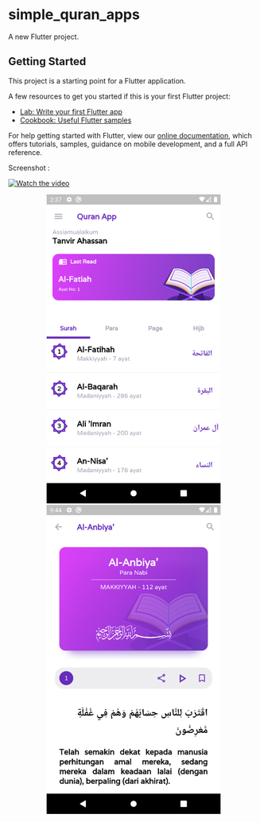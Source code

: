 # simple_quran_apps

A new Flutter project.

## Getting Started

This project is a starting point for a Flutter application.

A few resources to get you started if this is your first Flutter project:

- [Lab: Write your first Flutter app](https://flutter.dev/docs/get-started/codelab)
- [Cookbook: Useful Flutter samples](https://flutter.dev/docs/cookbook)

For help getting started with Flutter, view our
[online documentation](https://flutter.dev/docs), which offers tutorials,
samples, guidance on mobile development, and a full API reference.

Screenshot :

[![Watch the video](https://img.youtube.com/vi/hNGXnylgRco/maxresdefault.jpg)](https://www.youtube.com/watch?v=hNGXnylgRco)

<p align="center">
  <img src="https://github.com/nahdian-dev/Simple-Quran-Apps/blob/master/assets/images/screenshot/home_ss.png" width="350" title="hover text">
  <img src="https://github.com/nahdian-dev/Simple-Quran-Apps/blob/master/assets/images/screenshot/detail_surah_ss.png" width="350" alt="accessibility text">
</p>
